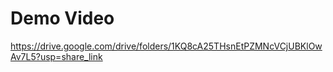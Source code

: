 # Demo Video

https://drive.google.com/drive/folders/1KQ8cA25THsnEtPZMNcVCjUBKlOwAv7L5?usp=share_link

